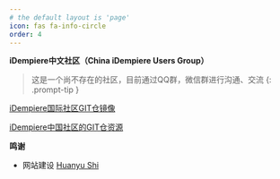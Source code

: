 ```yaml
---
# the default layout is 'page'
icon: fas fa-info-circle
order: 4
---
```


**iDempiere中文社区（China iDempiere Users Group）**

> 这是一个尚不存在的社区，目前通过QQ群，微信群进行沟通、交流
{: .prompt-tip }

[iDempiere国际社区GIT仓镜像](https://gitee.com/idempiere)

[iDempiere中国社区的GIT仓资源](https://gitee.com/idchina)

**鸣谢**

* 网站建设 [Huanyu Shi](https://huanyushi.github.io/)
